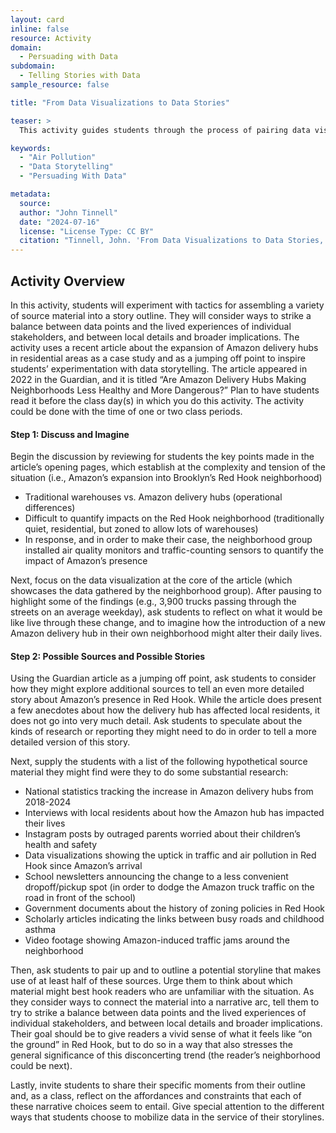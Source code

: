 ```yaml
---
layout: card
inline: false
resource: Activity
domain:
  - Persuading with Data
subdomain:
  - Telling Stories with Data
sample_resource: false

title: "From Data Visualizations to Data Stories"

teaser: >
  This activity guides students through the process of pairing data visualizations with other research sources in order to outline a story about a neighborhood-level data collection effort and the value of its findings for local political advocacy.  

keywords:
  - "Air Pollution"
  - "Data Storytelling"
  - "Persuading With Data"

metadata:
  source: 
  author: "John Tinnell"
  date: "2024-07-16"
  license: "License Type: CC BY"
  citation: "Tinnell, John. 'From Data Visualizations to Data Stories,' Data Advocacy For All. 2024."
---
```

## Activity Overview
In this activity, students will experiment with tactics for assembling a variety of source material into a story outline. They will consider ways to strike a balance between data points and the lived experiences of individual stakeholders, and between local details and broader implications. The activity uses a recent article about the expansion of Amazon delivery hubs in residential areas as a case study and as a jumping off point to inspire students’ experimentation with data storytelling. The article appeared in 2022 in the Guardian, and it is titled “Are Amazon Delivery Hubs Making Neighborhoods Less Healthy and More Dangerous?” Plan to have students read it before the class day(s) in which you do this activity. The activity could be done with the time of one or two class periods. 

#### Step 1: Discuss and Imagine
Begin the discussion by reviewing for students the key points made in the article’s opening pages, which establish at the complexity and tension of the situation (i.e., Amazon’s expansion into Brooklyn’s Red Hook neighborhood)
- Traditional warehouses	vs. Amazon delivery hubs (operational differences)
- Difficult to quantify impacts on the Red Hook neighborhood (traditionally quiet, residential, but zoned to allow lots of warehouses)
- In response, and in order to make their case, the neighborhood group installed air quality monitors and traffic-counting sensors to quantify the impact of Amazon’s presence

Next, focus on the data visualization at the core of the article (which showcases the data gathered by the neighborhood group). After pausing to highlight some of the findings (e.g., 3,900 trucks passing through the streets on an average weekday), ask students to reflect on what it would be like live through these change, and to imagine how the introduction of a new Amazon delivery hub in their own neighborhood might alter their daily lives. 

#### Step 2: Possible Sources and Possible Stories
Using the Guardian article as a jumping off point, ask students to consider how they might explore additional sources to tell an even more detailed story about Amazon’s presence in Red Hook. While the article does present a few anecdotes about how the delivery hub has affected local residents, it does not go into very much detail. Ask students to speculate about the kinds of research or reporting they might need to do in order to tell a more detailed version of this story. 

Next, supply the students with a list of the following hypothetical source material they might find were they to do some substantial research:
- National statistics tracking the increase in Amazon delivery hubs from 2018-2024
- Interviews with local residents about how the Amazon hub has impacted their lives
- Instagram posts by outraged parents worried about their children’s health and safety
- Data visualizations showing the uptick in traffic and air pollution in Red Hook since Amazon’s arrival
- School newsletters announcing the change to a less convenient dropoff/pickup spot (in order to dodge the Amazon truck traffic on the road in front of the school)
- Government documents about the history of zoning policies in Red Hook
- Scholarly articles indicating the links between busy roads and childhood asthma 
- Video footage showing Amazon-induced traffic jams around the neighborhood

Then, ask students to pair up and to outline a potential storyline that makes use of at least half of these sources. Urge them to think about which material might best hook readers who are unfamiliar with the situation. As they consider ways to connect the material into a narrative arc, tell them to try to strike a balance between data points and the lived experiences of individual stakeholders, and between local details and broader implications. Their goal should be to give readers a vivid sense of what it feels like “on the ground” in Red Hook, but to do so in a way that also stresses the general significance of this disconcerting trend (the reader’s neighborhood could be next).  

Lastly, invite students to share their specific moments from their outline and, as a class, reflect on the affordances and constraints that each of these narrative choices seem to entail. Give special attention to the different ways that students choose to mobilize data in the service of their storylines. 

